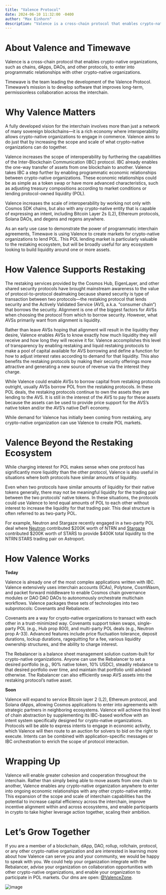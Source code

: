 ```yaml
---
title: "Valence Protocol"
date: 2024-06-10 11:32:00 -0400
author: "Max Einhorn"
description: "Valence is a cross-chain protocol that enables crypto-native organizations, such as chains, dApps, DAOs, and other protocols, to enter into programmatic relationships with other crypto-native organizations."
---
```


# About Valence and Timewave

Valence is a cross-chain protocol that enables crypto-native organizations, such as chains, dApps, DAOs, and other protocols, to enter into programmatic relationships with other crypto-native organizations.

Timewave is the team leading the development of the Valence Protocol. Timewave’s mission is to develop software that improves long-term, permissionless collaboration across the interchain.

# Why Valence Matters

A fully developed vision for the interchain involves more than just a network of many sovereign blockchains—it is a rich economy where interoperability allows crypto-native organizations to engage in commerce. Valence aims to do just that by increasing the scope and scale of what crypto-native organizations can do together.

Valence increases the scope of interoperability by furthering the capabilities of the Inter-Blockchain Communication (IBC) protocol. IBC already enables the one-way transfer of assets from one blockchain to another. Valence takes IBC a step further by enabling programmatic economic relationships between crypto-native organizations. These economic relationships could be as simple as a token swap or have more advanced characteristics, such as adjusting treasury compositions according to market conditions or lending protocol-owned liquidity (POL).

Valence increases the scale of interoperability by working not only with Cosmos SDK chains, but also with any crypto-native entity that is capable of expressing an intent, including Bitcoin Layer 2s (L2), Ethereum protocols, Solana DAOs, and degens and regens anywhere.

As an early use case to demonstrate the power of programmatic interchain agreements, Timewave is using Valence to create markets for crypto-native organizations to lend POL. This POL lending market is particularly valuable to the restaking ecosystem, but will be broadly useful for any ecosystem looking to build liquidity around one or more assets.

# How Valence Supports Restaking

The restaking services provided by the Cosmos Hub, EigenLayer, and other shared security protocols have brought mainstream awareness to the value of protocol-to-protocol dealmaking because shared security is type of transaction between two protocols—the restaking protocol that lends security and the Actively Validated Service (AVS, a.k.a. “consumer chain”) that borrows the security. Alignment is one of the biggest factors for AVSs when choosing the protocol from which to borrow security. However, what AVSs primarily want from alignment is liquidity.

Rather than leave AVSs hoping that alignment will result in the liquidity they desire, Valence enables AVSs to know exactly how much liquidity they will receive and how long they will receive it for. Valence accomplishes this level of transparency by enabling restaking and liquid restaking protocols to make a pool of capital available for AVS borrowing and define a function for how to adjust interest rates according to demand for that liquidity. This also benefits the restaking protocols by making their security offerings more attractive and generating a new source of revenue via the interest they charge.

While Valence could enable AVSs to borrow capital from restaking protocols outright, usually AVSs borrow POL from the restaking protocols. In these POL deals, the restaking protocols continue to own the assets they are lending to the AVS. It is still in the interest of the AVS to pay for these assets because the assets can be used to provide price support for the AVS’s native token and/or the AVS’s native DeFi economy.

While demand for Valence has initially been coming from restaking, any crypto-native organization can use Valence to create POL markets.

# Valence Beyond the Restaking Ecosystem

While charging interest for POL makes sense when one protocol has significantly more liquidity than the other protocol, Valence is also useful in situations where both protocols have similar amounts of liquidity.

Even when two protocols have similar amounts of liquidity for their native tokens generally, there may not be meaningful liquidity for the trading pair between the two protocols’ native tokens. In these situations, the protocols could use Valence to lend equal amounts of POL to each other without interest to increase the liquidity for that trading pair. This deal structure is often referred to as two-party POL.

For example, Neutron and Stargaze recently engaged in a two-party POL deal where [Neutron](http://governance.neutron.org/proposals/A/38) contributed $200K worth of NTRN and [Stargaze](https://www.stargaze.zone/vote/proposal/272) contributed $200K worth of STARS to provide $400K total liquidity to the NTRN:STARS trading pair on Astroport.

# How Valence Works

**Today**

Valence is already one of the most complex applications written with IBC. Valence extensively uses interchain accounts (ICAs), Polytone, CosmWasm, and packet forward middleware to enable Cosmos chain governance modules or DAO DAO DAOs to autonomously orchestrate multichain workflows. Valence packages these sets of technologies into two subprotocols: Covenants and Rebalancer.

Covenants are a way for crypto-native organizations to transact with each other in a trust-minimized way. Covenants support token swaps, single-party POL (e.g., Hub prop 800), and multi-party POL deals (e.g., Neutron prop A-33). Advanced features include price fluctuation tolerance, deposit durations, lockup durations, ragequitting for a fee, various liquidity ownership structures, and the ability to charge interest.

The Rebalancer is a balance sheet management solution custom-built for crypto-native organizations. Anyone can use the Rebalancer to set a desired portfolio (e.g., 90% native token, 10% USDC), steadily rebalance to that desired portfolio over time, and maintain that portfolio until advised otherwise. The Rabalancer can also efficiently swap AVS assets into the restaking protocol’s native asset.

**Soon**

Valence will expand to service Bitcoin layer 2 (L2), Ethereum protocol, and Solana dApps, allowing Cosmos applications to enter into agreements with strategic partners in neighboring ecosystems. Valence will achieve this level of chain abstraction by supplementing its IBC-based workflow with an intent system specifically designed for crypto-native organizations. Protocols will be able to express intents to engage in economic activity, which Valence will then route to an auction for solvers to bid on the right to execute. Intents can be combined with application-specific messages or IBC orchestration to enrich the scope of protocol interaction.

# Wrapping Up

Valence will enable greater cohesion and cooperation throughout the interchain. Rather than simply being able to move assets from one chain to another, Valence enables any crypto-native organization anywhere to enter into ongoing economic relationships with any other crypto-native entity. This expansion of the scope and scale of interchain capabilities has the potential to increase capital efficiency across the interchain, improve incentive alignment within and across ecosystems, and enable participants in crypto to take higher leverage action together, scaling their ambition.

# Let’s Grow Together

If you are a member of a blockchain, dApp, DAO, rollup, rollchain, protocol, or any other crypto-native organization and are interested in learning more about how Valence can serve you and your community, we would be happy to speak with you. We could help your organization integrate with the Rebalancer, advise your organization on collaboration opportunities with other crypto-native organizations, and enable your organization to participate in POL markets. Our dms are open: [@ValenceZone](https://x.com/ValenceZone).

![image](https://github.com/timewave-computer/valence-ui/assets/33480758/7d2e65a9-cc8a-4166-a929-b7edd11aaa22)
